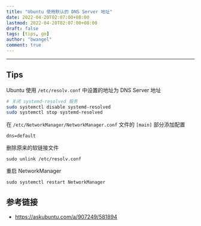 ```yaml
---
title: "Ubuntu 使用默认的 DNS Server 地址"
date: 2022-04-20T02:07:00+08:00
lastmod: 2022-04-20T02:07:00+08:00
draft: false
tags: [tips, go]
author: "bwangel"
comment: true
---
```


<!--more-->

---

## Tips

Ubuntu 使用 `/etc/resolv.conf` 中设置的地址为 DNS Server 地址

```sh
# 关闭 systemd-resolved 服务
sudo systemctl disable systemd-resolved
sudo systemctl stop systemd-resolved
```

在 `/etc/NetworkManager/NetworkManager.conf` 文件的 `[main]` 部分添加配置

```
dns=default
```

删除原来的软链接文件

```
sudo unlink /etc/resolv.conf
```

重启 NetworkManager

```
sudo systemctl restart NetworkManager
```

## 参考链接

- https://askubuntu.com/a/907249/581894
